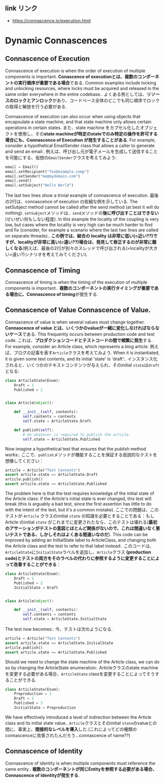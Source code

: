 ## link リンク

- https://connascence.io/execution.html

# Dynamic Connascences

## Connascence of Execution

Connascence of execution is when the order of execution of multiple components is important.
**Conascence of executionとは、複数のコンポーネントの実行順序が重要である場合**である.
Common examples include locking and unlocking resources, where locks must be acquired and released in the same order everywhere in the entire codebase..
よくある例としては、**リソースのロックとアンロック**があり、コードベース全体のどこでも同じ順序でロックの取得と解放を行う必要がある.

Connascence of execution can also occur when using objects that encapsulate a state machine, and that state machine only allows certain operations in certain states.
また、state machine をカプセル化したオブジェクトを使用し、その**state machineが特定のstateでのみ特定の操作を許可する場合にも、Connascence of Execution が発生することがある**.
For example, consider a hypothetical EmailSender class that allows a caller to generate and send an email:.
例えば、呼び出し元が電子メールを生成して送信することを可能にする、仮想の`EmailSender`クラスを考えてみよう:

```python
email = Email()
email.setRecipient("foo@example.comp")
email.setSender("me@mydomain.com")
email.send()
email.setSubject("Hello World")
```

The last two lines show a trivial example of connascence of execution.
最後の2行は、connascence of execution の些細な例を示している.
The setSubject method cannot be called after the send method (at best it will do nothing).
`setSubject`メソッドは、`send`メソッドの**後に呼び出すことはできない**(せいぜい何もしない程度).
In this example the locality of the coupling is very low, but cases where the locality is very high can be much harder to find and fix (consider, for example a scenario where the last two lines are called on separate threads)..
**この例では、結合の locality は非常に低い(=近い??)ですが、localityが非常に高い(=遠い??)場合は、発見して修正するのが非常に難しくなる**(例えば、最後の2行が別々のスレッドで呼び出される(=localityが大きい=遠い?)シナリオを考えてみてください).

## Connascence of Timing

Connascence of timing is when the timing of the execution of multiple components is important..
**複数のコンポーネントの実行タイミングが重要である場合に、Connascence of timing**が発生する.

## Connascence of Value Connascence of Value.

Connascence of value is when several values must change together.
**Connascence of value とは、いくつかのvalueが一緒に変化しなければならないケース**である.
This frequently occurs between production code and test code.
これは、**プロダクションコードとテストコードの間で頻繁に発生**する.
For example, consider an Article class, which represents a blog article.
例えば、ブログの記事を表す`Article`クラスを考えてみよう.
When it is instantiated, it is given some text contents, and its initial 'state' is 'draft':.
インスタンス化されると、いくつかのテキストコンテンツが与えられ、そのinitial `state`は`draft`となる:

```python
class ArticleState(Enum):
    Draft = 1
    Published = 2


class Article(object):

    def __init__(self, contents):
        self.contents = contents
        self.state = ArticleState.Draft

    def publish(self):
        # do whatever is required to publish the article.
        self.state = ArticleState.Published
```

Now imagine a hypothetical test that ensures that the publish method works:.
ここで、`publish`メソッドが機能することを保証する仮説的なテストを想像してください：

```python
article = Article("Test Contents")
assert article.state == ArticleState.Draft
article.publish()
assert article.state == ArticleState.Published
```

The problem here is that the test requires knowledge of the initial state of the Article class: if the Article's initial state is ever changed, this test will break (this is arguably a bad test, since the first assertion has little to do with the intent of the test, but it's a common mistake).
ここでの問題は、このテストが `Article` クラスのinitial `state` の知識を必要とすることである：もし Article のinitial `state` がこれまでに変更されたなら、このテストは壊れる(**最初のアサーションがテストの意図とほとんど関係がないので、これは間違いなく悪いテストである、しかしそれはよくある間違いなのだ**).
This code can be improved by adding an InitialState label to ArticleClass, and changing both the Article class and the test to refer to that label instead:.
このコードは、`ArticleState`に`InitialState`ラベルを追加し、`Article`クラス **(production code)とテストの両方をそのラベルの代わりに参照するように変更することによって改善することができる**：

```python
class ArticleState(Enum):
    Draft = 1
    Published = 2
    InitialState = Draft


class Article(object):

    def __init__(self, contents):
        self.contents = contents
        self.state = ArticleState.InitialState
```

The test now becomes:.
今、テストは次のようになる.

```python
article = Article("Test Contents")
assert article.state == ArticleState.InitialState
article.publish()
assert article.state == ArticleState.Published
```

Should we need to change the state machine of the Article class, we can do so by changing the ArticleState enumeration:.
Articleクラスのstate machineを変更する必要がある場合、`ArticleState` classを変更することによってそうすることができる.

```python
class ArticleState(Enum):
    Preproduction = 1
    Draft = 2
    Published = 3
    InitialState = Preproduction
```

We have effectively introduced a level of indirection between the Article class and its initial state value..
`Article`クラスとそのinitial `state`のvalueとの間に、事実上、**間接的なレベルを導入**した.(これによってどの種類のconnascenceに改善されたんだろう...connascence of name??)

## Connascence of Identity

Connascence of identity is when multiple components must reference the same entity..
**複数のコンポーネントが同じEntityを参照する必要がある場合、Connascence of Identityが発生する**.
